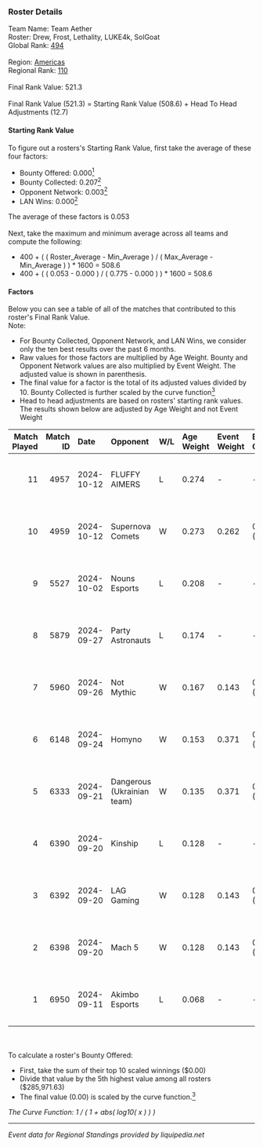 ### Roster Details<br />
Team Name: Team Aether<br />
Roster: Drew, Frost, Lethality, LUKE4k, SolGoat<br />
Global Rank: [494](../../standings_global_2025_02_28.md)<br />
<br />
Region: [Americas]( ../../standings_americas_2025_02_28.md)<br />
Regional Rank: [110]( ../../standings_americas_2025_02_28.md)<br />
<br />
Final Rank Value:  521.3<br />
<br />
Final Rank Value (521.3) = Starting Rank Value (508.6) + Head To Head Adjustments (12.7)<br />

#### Starting Rank Value<br />
To figure out a rosters's Starting Rank Value, first take the average of these four factors:<br />
- Bounty Offered: 0.000[<sup>1</sup>](#table2)
- Bounty Collected: 0.207[<sup>2</sup>](#table1)
- Opponent Network: 0.003[<sup>2</sup>](#table1)
- LAN Wins: 0.000[<sup>2</sup>](#table1)

The average of these factors is 0.053<br />
<br />
Next, take the maximum and minimum average across all teams and compute the following:<br />
- 400 + ( ( Roster_Average - Min_Average ) / ( Max_Average - Min_Average ) ) * 1600 = 508.6
- 400 + ( ( 0.053 - 0.000 ) / ( 0.775 - 0.000 ) ) * 1600 = 508.6


#### Factors<br />
Below you can see a table of all of the matches that contributed to this roster's Final Rank Value.<br />
Note:<br />

- For Bounty Collected, Opponent Network, and LAN Wins, we consider only the ten best results over the past 6 months.
- Raw values for those factors are multiplied by Age Weight. Bounty and Opponent Network values are also multiplied by Event Weight. The adjusted value is shown in parenthesis.
- The final value for a factor is the total of its adjusted values divided by 10. Bounty Collected is further scaled by the curve function[<sup>3</sup>](#curveFunction)
- Head to head adjustments are based on rosters' starting rank values. The results shown below are adjusted by Age Weight and not Event Weight
<span id="table1"></span><br />


| Match Played | Match ID | Date       | Opponent                   | W/L | Age Weight | Event Weight | Bounty Collected | Opponent Network | LAN Wins  | H2H Adj. | Roster                                  |
| -: | -: | :- | :- | :- | :- | :- | :- | :- | :- | -: | :- |
|           11 |     4957 | 2024-10-12 | FLUFFY AIMERS              | L   | 0.274      | -            | -                | -                | -         |    -1.28 | Drew, Frost, Lethality, LUKE4k, SolGoat |
|           10 |     4959 | 2024-10-12 | Supernova Comets           | W   | 0.273      | 0.262        | 0.013 (0.001)    | 0.269 (0.019)    | 0 (0.000) |     6.31 | Drew, Frost, Lethality, LUKE4k, SolGoat |
|            9 |     5527 | 2024-10-02 | Nouns Esports              | L   | 0.208      | -            | -                | -                | -         |    -0.56 | AtomiK, Drew, Frost, LUKE4k, SolGoat    |
|            8 |     5879 | 2024-09-27 | Party Astronauts           | L   | 0.174      | -            | -                | -                | -         |    -0.81 | AtomiK, Drew, Frost, LUKE4k, SolGoat    |
|            7 |     5960 | 2024-09-26 | Not Mythic                 | W   | 0.167      | 0.143        | 0.000 (0.000)    | 0.014 (0.000)    | 0 (0.000) |     2.39 | AtomiK, Drew, Frost, LUKE4k, SolGoat    |
|            6 |     6148 | 2024-09-24 | Homyno                     | W   | 0.153      | 0.371        | 0.009 (0.001)    | 0.208 (0.012)    | 0 (0.000) |     3.71 | AtomiK, Drew, Frost, LUKE4k, SolGoat    |
|            5 |     6333 | 2024-09-21 | Dangerous (Ukrainian team) | W   | 0.135      | 0.371        | 0.000 (0.000)    | 0.000 (0.000)    | 0 (0.000) |     1.48 | AtomiK, Frost, Izik, LUKE4k, SolGoat    |
|            4 |     6390 | 2024-09-20 | Kinship                    | L   | 0.128      | -            | -                | -                | -         |    -2.18 | AtomiK, Drew, Frost, LUKE4k, SolGoat    |
|            3 |     6392 | 2024-09-20 | LAG Gaming                 | W   | 0.128      | 0.143        | 0.002 (0.000)    | 0.030 (0.001)    | 0 (0.000) |     2.69 | AtomiK, Drew, Frost, LUKE4k, SolGoat    |
|            2 |     6398 | 2024-09-20 | Mach 5                     | W   | 0.128      | 0.143        | 0.000 (0.000)    | 0.000 (0.000)    | 0 (0.000) |     1.42 | AtomiK, Drew, Frost, LUKE4k, SolGoat    |
|            1 |     6950 | 2024-09-11 | Akimbo Esports             | L   | 0.068      | -            | -                | -                | -         |    -0.52 | AtomiK, Frost, LUKE4k, RiFT, SolGoat    |

<br />
<span id="table2"></span><br />
To calculate a roster's Bounty Offered:<br />

- First, take the sum of their top 10 scaled winnings ($0.00)
- Divide that value by the 5th highest value among all rosters ($285,971.63)
- The final value (0.00) is scaled by the curve function.[<sup>3</sup>](#curveFunction)

<span id="curveFunction"></span>_The Curve Function: 1 / ( 1 + abs( log10( x ) ) )_<br />

---
_Event data for Regional Standings provided by liquipedia.net_<br />
